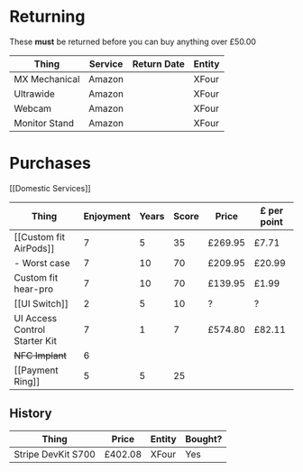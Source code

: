 # Returning
These **must** be returned before you can buy anything over £50.00

| Thing         | Service | Return Date | Entity |
| ------------- | ------- | ----------- | ------ |
| MX Mechanical | Amazon  |             | XFour  |
| Ultrawide     | Amazon  |             | XFour  |
| Webcam        | Amazon  |             | XFour  |
| Monitor Stand | Amazon  |             | XFour  |
# Purchases
[[Domestic Services]]

| Thing                         | Enjoyment | Years | Score | Price   | £ per point |
| ----------------------------- | --------- | ----- | ----- | ------- | ----------- |
| [[Custom fit AirPods]]        | 7         | 5     | 35    | £269.95 | £7.71       |
| - Worst case                  | 7         | 10    | 70    | £209.95 | £20.99      |
| Custom fit hear-pro           | 7         | 10    | 70    | £139.95 | £1.99       |
| [[UI Switch]]                 | 2         | 5     | 10    | ?       | ?           |
| UI Access Control Starter Kit | 7         | 1     | 7     | £574.80 | £82.11      |
| ~~NFC Implant~~               | 6         |       |       |         |             |
| [[Payment Ring]]              | 5         | 5     | 25    |         |             |
## History
| Thing              | Price   | Entity | Bought? |
| ------------------ | ------- | ------ | ------- |
| Stripe DevKit S700 | £402.08 | XFour  | Yes     |

